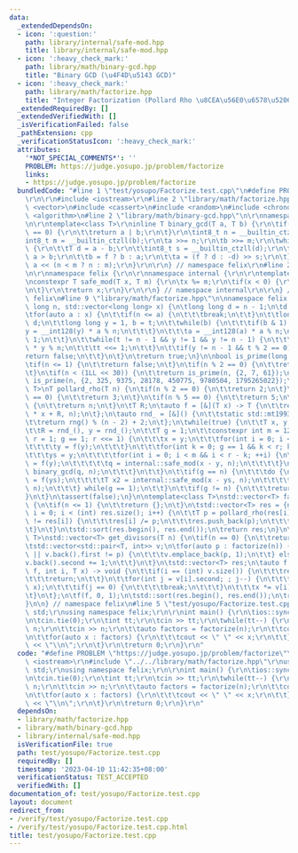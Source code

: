 ```yaml
---
data:
  _extendedDependsOn:
  - icon: ':question:'
    path: library/internal/safe-mod.hpp
    title: library/internal/safe-mod.hpp
  - icon: ':heavy_check_mark:'
    path: library/math/binary-gcd.hpp
    title: "Binary GCD (\u4F4D\u5143 GCD)"
  - icon: ':heavy_check_mark:'
    path: library/math/factorize.hpp
    title: "Integer Factorization (Pollard Rho \u8CEA\u56E0\u6578\u5206\u89E3)"
  _extendedRequiredBy: []
  _extendedVerifiedWith: []
  _isVerificationFailed: false
  _pathExtension: cpp
  _verificationStatusIcon: ':heavy_check_mark:'
  attributes:
    '*NOT_SPECIAL_COMMENTS*': ''
    PROBLEM: https://judge.yosupo.jp/problem/factorize
    links:
    - https://judge.yosupo.jp/problem/factorize
  bundledCode: "#line 1 \"test/yosupo/Factorize.test.cpp\"\n#define PROBLEM \"https://judge.yosupo.jp/problem/factorize\"\
    \r\n\r\n#include <iostream>\r\n#line 2 \"library/math/factorize.hpp\"\n#include\
    \ <vector>\n#include <cassert>\n#include <random>\n#include <chrono>\n#include\
    \ <algorithm>\n#line 2 \"library/math/binary-gcd.hpp\"\n\r\nnamespace felix {\r\
    \n\r\ntemplate<class T>\r\ninline T binary_gcd(T a, T b) {\r\n\tif(a == 0 || b\
    \ == 0) {\r\n\t\treturn a | b;\r\n\t}\r\n\tint8_t n = __builtin_ctzll(a);\r\n\t\
    int8_t m = __builtin_ctzll(b);\r\n\ta >>= n;\r\n\tb >>= m;\r\n\twhile(a != b)\
    \ {\r\n\t\tT d = a - b;\r\n\t\tint8_t s = __builtin_ctzll(d);\r\n\t\tbool f =\
    \ a > b;\r\n\t\tb = f ? b : a;\r\n\t\ta = (f ? d : -d) >> s;\r\n\t}\r\n\treturn\
    \ a << (n < m ? n : m);\r\n}\r\n\r\n} // namespace felix\r\n#line 2 \"library/internal/safe-mod.hpp\"\
    \n\r\nnamespace felix {\r\n\r\nnamespace internal {\r\n\r\ntemplate<class T>\r\
    \nconstexpr T safe_mod(T x, T m) {\r\n\tx %= m;\r\n\tif(x < 0) {\r\n\t\tx += m;\r\
    \n\t}\r\n\treturn x;\r\n}\r\n\r\n} // namespace internal\r\n\r\n} // namespace\
    \ felix\n#line 9 \"library/math/factorize.hpp\"\n\nnamespace felix {\n\nbool is_prime(long\
    \ long n, std::vector<long long> x) {\n\tlong long d = n - 1;\n\td >>= __builtin_ctzll(d);\n\
    \tfor(auto a : x) {\n\t\tif(n <= a) {\n\t\t\tbreak;\n\t\t}\n\t\tlong long t =\
    \ d;\n\t\tlong long y = 1, b = t;\n\t\twhile(b) {\n\t\t\tif(b & 1) {\n\t\t\t\t\
    y = __int128(y) * a % n;\n\t\t\t}\n\t\t\ta = __int128(a) * a % n;\n\t\t\tb >>=\
    \ 1;\n\t\t}\n\t\twhile(t != n - 1 && y != 1 && y != n - 1) {\n\t\t\ty = __int128(y)\
    \ * y % n;\n\t\t\tt <<= 1;\n\t\t}\n\t\tif(y != n - 1 && t % 2 == 0) {\n\t\t\t\
    return false;\n\t\t}\n\t}\n\treturn true;\n}\n\nbool is_prime(long long n) {\n\
    \tif(n <= 1) {\n\t\treturn false;\n\t}\n\tif(n % 2 == 0) {\n\t\treturn n == 2;\n\
    \t}\n\tif(n < (1LL << 30)) {\n\t\treturn is_prime(n, {2, 7, 61});\n\t}\n\treturn\
    \ is_prime(n, {2, 325, 9375, 28178, 450775, 9780504, 1795265022});\n}\n\ntemplate<class\
    \ T>\nT pollard_rho(T n) {\n\tif(n % 2 == 0) {\n\t\treturn 2;\n\t}\n\tif(n % 3\
    \ == 0) {\n\t\treturn 3;\n\t}\n\tif(n % 5 == 0) {\n\t\treturn 5;\n\t}\n\tif(is_prime(n))\
    \ {\n\t\treturn n;\n\t}\n\tT R;\n\tauto f = [&](T x) -> T {\n\t\treturn internal::safe_mod<__int128>(__int128(x)\
    \ * x + R, n);\n\t};\n\tauto rnd_ = [&]() {\n\t\tstatic std::mt19937_64 rng(std::chrono::steady_clock::now().time_since_epoch().count());\n\
    \t\treturn rng() % (n - 2) + 2;\n\t};\n\twhile(true) {\n\t\tT x, y, ys, q = 1;\n\
    \t\tR = rnd_(), y = rnd_();\n\t\tT g = 1;\n\t\tconstexpr int m = 128;\n\t\tfor(int\
    \ r = 1; g == 1; r <<= 1) {\n\t\t\tx = y;\n\t\t\tfor(int i = 0; i < r; i++) {\n\
    \t\t\t\ty = f(y);\n\t\t\t}\n\t\t\tfor(int k = 0; g == 1 && k < r; k += m) {\n\t\
    \t\t\tys = y;\n\t\t\t\tfor(int i = 0; i < m && i < r - k; ++i) {\n\t\t\t\t\ty\
    \ = f(y);\n\t\t\t\t\tq = internal::safe_mod(x - y, n);\n\t\t\t\t}\n\t\t\t\tg =\
    \ binary_gcd(q, n);\n\t\t\t}\n\t\t}\n\t\tif(g == n) {\n\t\t\tdo {\n\t\t\t\tys\
    \ = f(ys);\n\t\t\t\tT x2 = internal::safe_mod(x - ys, n);\n\t\t\t\tg = binary_gcd(x2,\
    \ n);\n\t\t\t} while(g == 1);\n\t\t}\n\t\tif(g != n) {\n\t\t\treturn g;\n\t\t\
    }\n\t}\n\tassert(false);\n}\n\ntemplate<class T>\nstd::vector<T> factorize(T n)\
    \ {\n\tif(n <= 1) {\n\t\treturn {};\n\t}\n\tstd::vector<T> res = {n};\n\tfor(int\
    \ i = 0; i < (int) res.size(); i++) {\n\t\tT p = pollard_rho(res[i]);\n\t\tif(p\
    \ != res[i]) {\n\t\t\tres[i] /= p;\n\t\t\tres.push_back(p);\n\t\t\ti -= 1;\n\t\
    \t}\n\t}\n\tstd::sort(res.begin(), res.end());\n\treturn res;\n}\n\ntemplate<class\
    \ T>\nstd::vector<T> get_divisors(T n) {\n\tif(n == 0) {\n\t\treturn {};\n\t}\n\
    \tstd::vector<std::pair<T, int>> v;\n\tfor(auto p : factorize(n)) {\n\t\tif(v.empty()\
    \ || v.back().first != p) {\n\t\t\tv.emplace_back(p, 1);\n\t\t} else {\n\t\t\t\
    v.back().second += 1;\n\t\t}\n\t}\n\tstd::vector<T> res;\n\tauto f = [&](auto\
    \ f, int i, T x) -> void {\n\t\tif(i == (int) v.size()) {\n\t\t\tres.push_back(x);\n\
    \t\t\treturn;\n\t\t}\n\t\tfor(int j = v[i].second; ; j--) {\n\t\t\tf(f, i + 1,\
    \ x);\n\t\t\tif(j == 0) {\n\t\t\t\tbreak;\n\t\t\t}\n\t\t\tx *= v[i].first;\n\t\
    \t}\n\t};\n\tf(f, 0, 1);\n\tstd::sort(res.begin(), res.end());\n\treturn res;\n\
    }\n\n} // namespace felix\n#line 5 \"test/yosupo/Factorize.test.cpp\"\nusing namespace\
    \ std;\r\nusing namespace felix;\r\n\r\nint main() {\r\n\tios::sync_with_stdio(false);\r\
    \n\tcin.tie(0);\r\n\tint tt;\r\n\tcin >> tt;\r\n\twhile(tt--) {\r\n\t\tlong long\
    \ n;\r\n\t\tcin >> n;\r\n\t\tauto factors = factorize(n);\r\n\t\tcout << factors.size();\r\
    \n\t\tfor(auto x : factors) {\r\n\t\t\tcout << \" \" << x;\r\n\t\t}\r\n\t\tcout\
    \ << \"\\n\";\r\n\t}\r\n\treturn 0;\r\n}\r\n"
  code: "#define PROBLEM \"https://judge.yosupo.jp/problem/factorize\"\r\n\r\n#include\
    \ <iostream>\r\n#include \"../../library/math/factorize.hpp\"\r\nusing namespace\
    \ std;\r\nusing namespace felix;\r\n\r\nint main() {\r\n\tios::sync_with_stdio(false);\r\
    \n\tcin.tie(0);\r\n\tint tt;\r\n\tcin >> tt;\r\n\twhile(tt--) {\r\n\t\tlong long\
    \ n;\r\n\t\tcin >> n;\r\n\t\tauto factors = factorize(n);\r\n\t\tcout << factors.size();\r\
    \n\t\tfor(auto x : factors) {\r\n\t\t\tcout << \" \" << x;\r\n\t\t}\r\n\t\tcout\
    \ << \"\\n\";\r\n\t}\r\n\treturn 0;\r\n}\r\n"
  dependsOn:
  - library/math/factorize.hpp
  - library/math/binary-gcd.hpp
  - library/internal/safe-mod.hpp
  isVerificationFile: true
  path: test/yosupo/Factorize.test.cpp
  requiredBy: []
  timestamp: '2023-04-10 11:42:35+08:00'
  verificationStatus: TEST_ACCEPTED
  verifiedWith: []
documentation_of: test/yosupo/Factorize.test.cpp
layout: document
redirect_from:
- /verify/test/yosupo/Factorize.test.cpp
- /verify/test/yosupo/Factorize.test.cpp.html
title: test/yosupo/Factorize.test.cpp
---
```

